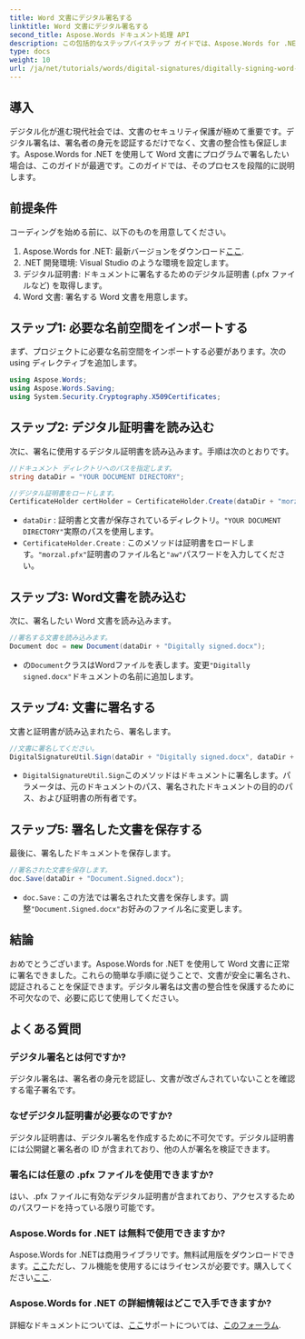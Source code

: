 ```yaml
---
title: Word 文書にデジタル署名する
linktitle: Word 文書にデジタル署名する
second_title: Aspose.Words ドキュメント処理 API
description: この包括的なステップバイステップ ガイドでは、Aspose.Words for .NET を使用して Word 文書にプログラムで署名する方法を学習します。
type: docs
weight: 10
url: /ja/net/tutorials/words/digital-signatures/digitally-signing-word-document/
---
```

## 導入

デジタル化が進む現代社会では、文書のセキュリティ保護が極めて重要です。デジタル署名は、署名者の身元を認証するだけでなく、文書の整合性も保証します。Aspose.Words for .NET を使用して Word 文書にプログラムで署名したい場合は、このガイドが最適です。このガイドでは、そのプロセスを段階的に説明します。

## 前提条件

コーディングを始める前に、以下のものを用意してください。

1.  Aspose.Words for .NET: 最新バージョンをダウンロード[ここ](https://releases.aspose.com/words/net/).
2. .NET 開発環境: Visual Studio のような環境を設定します。
3. デジタル証明書: ドキュメントに署名するためのデジタル証明書 (.pfx ファイルなど) を取得します。
4. Word 文書: 署名する Word 文書を用意します。

## ステップ1: 必要な名前空間をインポートする

まず、プロジェクトに必要な名前空間をインポートする必要があります。次の using ディレクティブを追加します。

```csharp
using Aspose.Words;
using Aspose.Words.Saving;
using System.Security.Cryptography.X509Certificates;
```

## ステップ2: デジタル証明書を読み込む

次に、署名に使用するデジタル証明書を読み込みます。手順は次のとおりです。

```csharp
//ドキュメント ディレクトリへのパスを指定します。
string dataDir = "YOUR DOCUMENT DIRECTORY";

//デジタル証明書をロードします。
CertificateHolder certHolder = CertificateHolder.Create(dataDir + "morzal.pfx", "aw");
```

- `dataDir` : 証明書と文書が保存されているディレクトリ。`"YOUR DOCUMENT DIRECTORY"`実際のパスを使用します。
- `CertificateHolder.Create` : このメソッドは証明書をロードします。`"morzal.pfx"`証明書のファイル名と`"aw"`パスワードを入力してください。

## ステップ3: Word文書を読み込む

次に、署名したい Word 文書を読み込みます。

```csharp
//署名する文書を読み込みます。
Document doc = new Document(dataDir + "Digitally signed.docx");
```

- の`Document`クラスはWordファイルを表します。変更`"Digitally signed.docx"`ドキュメントの名前に追加します。

## ステップ4: 文書に署名する

文書と証明書が読み込まれたら、署名します。

```csharp
//文書に署名してください。
DigitalSignatureUtil.Sign(dataDir + "Digitally signed.docx", dataDir + "Document.Signed.docx", certHolder);
```

- `DigitalSignatureUtil.Sign`このメソッドはドキュメントに署名します。パラメータは、元のドキュメントのパス、署名されたドキュメントの目的のパス、および証明書の所有者です。

## ステップ5: 署名した文書を保存する

最後に、署名したドキュメントを保存します。

```csharp
//署名された文書を保存します。
doc.Save(dataDir + "Document.Signed.docx");
```

- `doc.Save` : この方法では署名された文書を保存します。調整`"Document.Signed.docx"`お好みのファイル名に変更します。

## 結論

おめでとうございます。Aspose.Words for .NET を使用して Word 文書に正常に署名できました。これらの簡単な手順に従うことで、文書が安全に署名され、認証されることを保証できます。デジタル署名は文書の整合性を保護するために不可欠なので、必要に応じて使用してください。

## よくある質問

### デジタル署名とは何ですか?
デジタル署名は、署名者の身元を認証し、文書が改ざんされていないことを確認する電子署名です。

### なぜデジタル証明書が必要なのですか?
デジタル証明書は、デジタル署名を作成するために不可欠です。デジタル証明書には公開鍵と署名者の ID が含まれており、他の人が署名を検証できます。

### 署名には任意の .pfx ファイルを使用できますか?
はい、.pfx ファイルに有効なデジタル証明書が含まれており、アクセスするためのパスワードを持っている限り可能です。

### Aspose.Words for .NET は無料で使用できますか?
 Aspose.Words for .NETは商用ライブラリです。無料試用版をダウンロードできます。[ここ](https://releases.aspose.com/)ただし、フル機能を使用するにはライセンスが必要です。購入してください[ここ](https://purchase.aspose.com/buy).

### Aspose.Words for .NET の詳細情報はどこで入手できますか?
詳細なドキュメントについては、[ここ](https://reference.aspose.com/words/net/)サポートについては、[このフォーラム](https://forum.aspose.com/c/words/8).